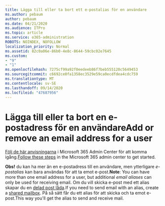 ```yaml
---
title: Lägga till eller ta bort ett e-postalias för en användare
ms.author: pebaum
author: pebaum
ms.date: 04/21/2020
ms.audience: ITPro
ms.topic: article
ms.service: o365-administration
ROBOTS: NOINDEX, NOFOLLOW
localization_priority: Normal
ms.assetid: 82c0a06e-86b0-4e8c-8644-59cbc02e7645
ms.custom:
- "9"
- "1"
ms.openlocfilehash: 7275cf99a92f0eedeeb86f7beb555120c5649453
ms.sourcegitcommit: c6692ce0fa1358ec3529e59ca0ecdfdea4cdc759
ms.translationtype: MT
ms.contentlocale: sv-SE
ms.lasthandoff: 09/14/2020
ms.locfileid: "47687956"
---
```

# <a name="add-or-remove-an-email-address-for-a-user"></a><span data-ttu-id="1da63-102">Lägga till eller ta bort en e-postadress för en användare</span><span class="sxs-lookup"><span data-stu-id="1da63-102">Add or remove an email address for a user</span></span>

<span data-ttu-id="1da63-103">[Följ de här anvisningarna](https://portal.office.com/AdminPortal/Home#/AssistedGuide/addemailoptions) i Microsoft 365 Admin Center för att komma igång.</span><span class="sxs-lookup"><span data-stu-id="1da63-103">[Follow these steps](https://portal.office.com/AdminPortal/Home#/AssistedGuide/addemailoptions) in the Microsoft 365 admin center to get started.</span></span>

 <span data-ttu-id="1da63-104">**Obs!** du kan ha mer än en e-postadress till en användare, men ytterligare  *e-postalias*  kan bara användas för att ta emot e-post.</span><span class="sxs-lookup"><span data-stu-id="1da63-104">**Note**: You can have more than one email address for a user, but additional  *email aliases*  can only be used for receiving email.</span></span> <span data-ttu-id="1da63-105">Om du vill skicka e-post med ett alias skapar du en [delad post låda](https://docs.microsoft.com/microsoft-365/admin/email/create-a-shared-mailbox).</span><span class="sxs-lookup"><span data-stu-id="1da63-105">If you need to send email with an alias, create a [shared mailbox](https://docs.microsoft.com/microsoft-365/admin/email/create-a-shared-mailbox).</span></span> <span data-ttu-id="1da63-106">På så sätt får du ett alias för att skicka och ta emot e-post.</span><span class="sxs-lookup"><span data-stu-id="1da63-106">This way you'll get the alias to send and receive mail.</span></span>
  